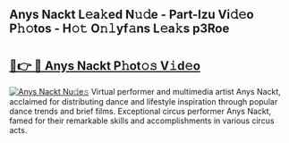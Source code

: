 ## Anys Nackt L𝚎a𝚔ed N𝚞𝚍e - Part-Izu Vi𝚍𝚎o P𝚑𝚘tos - H𝚘𝚝 O𝚗𝚕yf𝚊ns L𝚎a𝚔s p3Roe

# <h2><a href="http://kf6bvt.oniu.top/?m=Anys+Nackt">🔗👉 🔴 Anys Nackt P𝚑ot𝚘𝚜 V𝚒d𝚎o</a></h2>

[![Anys Nackt Nu𝚍e𝚜](https://i.imgur.com/0qMVB7G.gif)](http://kf6bvt.oniu.top/?m=Anys+Nackt)
Virtual performer and multimedia artist Anys Nackt, acclaimed for distributing dance and lifestyle inspiration through popular dance trends and brief films. Exceptional circus performer Anys Nackt, famed for their remarkable skills and accomplishments in various circus acts.  
